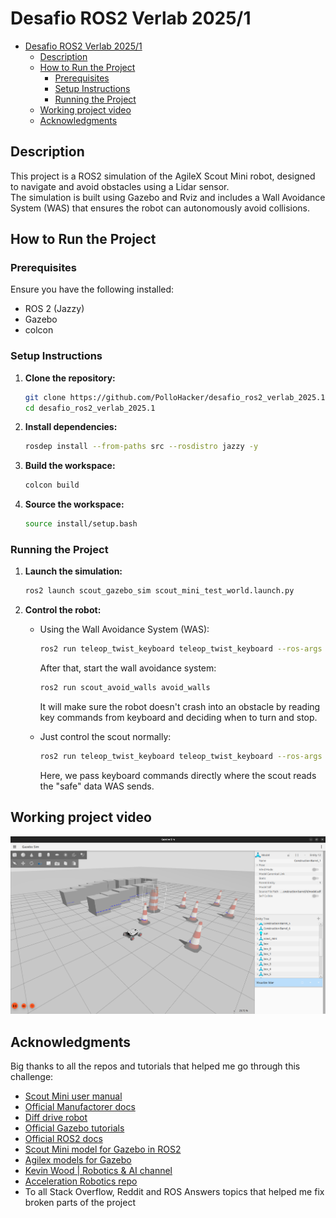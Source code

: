 # Desafio ROS2 Verlab 2025/1

- [Desafio ROS2 Verlab 2025/1](#desafio-ros2-verlab-20251)
  - [Description](#description)
  - [How to Run the Project](#how-to-run-the-project)
    - [Prerequisites](#prerequisites)
    - [Setup Instructions](#setup-instructions)
    - [Running the Project](#running-the-project)
  - [Working project video](#working-project-video)
  - [Acknowledgments](#acknowledgments)


## Description

This project is a ROS2 simulation of the AgileX Scout Mini robot, designed to navigate and avoid obstacles using a Lidar sensor.  
The simulation is built using Gazebo and Rviz and includes a Wall Avoidance System (WAS) that ensures the robot can autonomously avoid collisions.

## How to Run the Project

### Prerequisites
Ensure you have the following installed:
- ROS 2 (Jazzy)
- Gazebo
- colcon

### Setup Instructions

1. **Clone the repository:**
    ```bash
    git clone https://github.com/PolloHacker/desafio_ros2_verlab_2025.1.git
    cd desafio_ros2_verlab_2025.1
    ```

3. **Install dependencies:**
    ```bash
    rosdep install --from-paths src --rosdistro jazzy -y
    ```

4. **Build the workspace:**
    ```bash
    colcon build
    ```

5. **Source the workspace:**
    ```bash
    source install/setup.bash
    ```

### Running the Project

1. **Launch the simulation:**
    ```bash
    ros2 launch scout_gazebo_sim scout_mini_test_world.launch.py
    ```

2. **Control the robot:**  
    - Using the Wall Avoidance System (WAS):
    
        ```bash
        ros2 run teleop_twist_keyboard teleop_twist_keyboard --ros-args -r cmd_vel:=scout_mini/cmd_vel
        ```
        After that, start the wall avoidance system:

        ```bash
        ros2 run scout_avoid_walls avoid_walls
        ```

        It will make sure the robot doesn't crash into an obstacle by reading key commands from keyboard and deciding when to turn and stop.

    - Just control the scout normally:
    
        ```bash
        ros2 run teleop_twist_keyboard teleop_twist_keyboard --ros-args -r cmd_vel:=scout_mini/cmd_vel_safe
        ```

        Here, we pass keyboard commands directly where the scout reads the "safe" data WAS sends.

## Working project video

[![IMAGE ALT TEXT HERE](thumbnail.png)](https://www.youtube.com/watch?v=IpDZvR9JGFU)

## Acknowledgments

Big thanks to all the repos and tutorials that helped me go through this challenge:

- [Scout Mini user manual](https://www.generationrobots.com/media/agilex/SCOUT_MINI_UserManual_v1.0.1_EN.pdf)
- [Official Manufactorer docs](https://global.agilex.ai/products/scout-mini)
- [Diff drive robot](https://github.com/adoodevv/diff_drive_robot)
- [Official Gazebo tutorials](https://gazebosim.org/docs/latest/sensors/#lidar-sensor)
- [Official ROS2 docs](https://docs.ros.org/en/jazzy/index.html)
- [Scout Mini model for Gazebo in ROS2](https://github.com/mattiadutto/ugv_gazebo_sim)
- [Agilex models for Gazebo](https://github.com/agilexrobotics/ugv_gazebo_sim)
- [Kevin Wood | Robotics & AI channel](https://www.youtube.com/@kevinwoodrobotics)
- [Acceleration Robotics repo](https://github.com/acceleration-robotics/ros2-igt)
- To all Stack Overflow, Reddit and ROS Answers topics that helped me fix broken parts of the project
